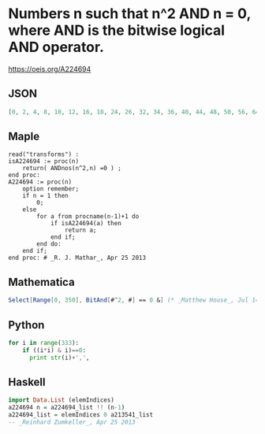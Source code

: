 # Numbers n such that n^2 AND n \= 0, where AND is the bitwise logical AND operator\.
https://oeis.org/A224694
## JSON
```JSON
[0, 2, 4, 8, 10, 12, 16, 18, 24, 26, 32, 34, 36, 40, 44, 48, 50, 56, 64, 66, 68, 76, 80, 90, 96, 98, 100, 108, 112, 128, 130, 132, 136, 138, 144, 146, 152, 160, 164, 168, 176, 184, 192, 194, 196, 208, 224, 228, 240, 256, 258, 260, 264, 266, 268, 280, 282, 288, 290, 296, 312]
```
## Maple
```Maple
read("transforms") :
isA224694 := proc(n)
    return( ANDnos(n^2,n) =0 ) ;
end proc:
A224694 := proc(n)
    option remember;
    if n = 1 then
        0;
    else
        for a from procname(n-1)+1 do
            if isA224694(a) then
                return a;
            end if;
        end do:
    end if;
end proc: # _R. J. Mathar_, Apr 25 2013
```
## Mathematica
```Mathematica
Select[Range[0, 350], BitAnd[#^2, #] == 0 &] (* _Matthew House_, Jul 14 2015 *)
```
## Python
```Python
for i in range(333):
    if ((i*i) & i)==0:
      print str(i)+',',
```
## Haskell
```Haskell
import Data.List (elemIndices)
a224694 n = a224694_list !! (n-1)
a224694_list = elemIndices 0 a213541_list
-- _Reinhard Zumkeller_, Apr 25 2013
```
